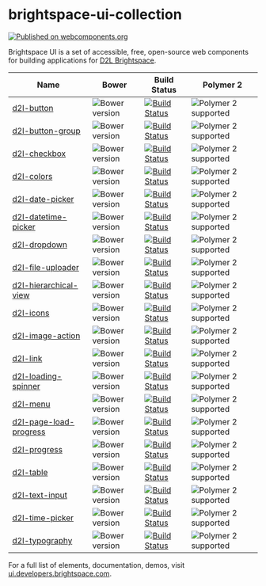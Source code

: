# brightspace-ui-collection
[![Published on webcomponents.org](https://img.shields.io/badge/webcomponents.org-published-blue.svg)](https://www.webcomponents.org/author/BrightspaceUI)

Brightspace UI is a set of accessible, free, open-source web components for building applications for [D2L Brightspace](https://www.d2l.com/).

| Name | Bower | Build Status | Polymer 2 |
|------|-------|--------------|-----------|
| [d2l-button](https://github.com/BrightspaceUI/button) | ![Bower version](https://badge.fury.io/bo/d2l-button.svg) | [![Build Status](https://travis-ci.org/BrightspaceUI/button.svg?branch=master)](https://travis-ci.org/BrightspaceUI/button) | ![Polymer 2 supported](https://img.shields.io/badge/Polymer2-supported-blue.svg) |
| [d2l-button-group](https://github.com/BrightspaceUI/button-group) | ![Bower version](https://badge.fury.io/bo/d2l-button-group.svg) | [![Build Status](https://travis-ci.org/BrightspaceUI/button-group.svg?branch=master)](https://travis-ci.org/BrightspaceUI/button-group) | ![Polymer 2 supported](https://img.shields.io/badge/Polymer2-supported-red.svg) |
| [d2l-checkbox](https://github.com/BrightspaceUI/checkbox) | ![Bower version](https://badge.fury.io/bo/d2l-checkbox.svg) | [![Build Status](https://travis-ci.org/BrightspaceUI/checkbox.svg?branch=master)](https://travis-ci.org/BrightspaceUI/checkbox) | ![Polymer 2 supported](https://img.shields.io/badge/Polymer2-supported-blue.svg) |
| [d2l-colors](https://github.com/BrightspaceUI/colors) | ![Bower version](https://badge.fury.io/bo/d2l-colors.svg) | [![Build Status](https://travis-ci.org/BrightspaceUI/colors.svg?branch=master)](https://travis-ci.org/BrightspaceUI/colors) | ![Polymer 2 supported](https://img.shields.io/badge/Polymer2-supported-blue.svg) |
| [d2l-date-picker](https://github.com/BrightspaceUI/date-picker) | ![Bower version](https://badge.fury.io/bo/d2l-date-picker.svg) | [![Build Status](https://travis-ci.org/BrightspaceUI/date-picker.svg?branch=master)](https://travis-ci.org/BrightspaceUI/date-picker) | ![Polymer 2 supported](https://img.shields.io/badge/Polymer2-supported-red.svg) |
| [d2l-datetime-picker](https://github.com/BrightspaceUI/datetime-picker) | ![Bower version](https://badge.fury.io/bo/d2l-datetime-picker.svg) | [![Build Status](https://travis-ci.org/BrightspaceUI/datetime-picker.svg?branch=master)](https://travis-ci.org/BrightspaceUI/datetime-picker) | ![Polymer 2 supported](https://img.shields.io/badge/Polymer2-supported-red.svg) |
| [d2l-dropdown](https://github.com/BrightspaceUI/dropdown) | ![Bower version](https://badge.fury.io/bo/d2l-dropdown.svg) | [![Build Status](https://travis-ci.org/BrightspaceUI/dropdown.svg?branch=master)](https://travis-ci.org/BrightspaceUI/dropdown) | ![Polymer 2 supported](https://img.shields.io/badge/Polymer2-supported-blue.svg) |
| [d2l-file-uploader](https://github.com/BrightspaceUI/file-uploader) | ![Bower version](https://badge.fury.io/bo/d2l-file-uploader.svg) | [![Build Status](https://travis-ci.org/BrightspaceUI/file-uploader.svg?branch=master)](https://travis-ci.org/BrightspaceUI/file-uploader) | ![Polymer 2 supported](https://img.shields.io/badge/Polymer2-supported-blue.svg) |
| [d2l-hierarchical-view](https://github.com/BrightspaceUI/hierarchical-view) | ![Bower version](https://badge.fury.io/bo/d2l-hierarchical-view.svg) | [![Build Status](https://travis-ci.org/BrightspaceUI/hierarchical-view.svg?branch=master)](https://travis-ci.org/BrightspaceUI/hierarchical-view) | ![Polymer 2 supported](https://img.shields.io/badge/Polymer2-supported-blue.svg) |
| [d2l-icons](https://github.com/BrightspaceUI/icons) | ![Bower version](https://badge.fury.io/bo/d2l-icons.svg) | [![Build Status](https://travis-ci.org/BrightspaceUI/icons.svg?branch=master)](https://travis-ci.org/BrightspaceUI/icons) | ![Polymer 2 supported](https://img.shields.io/badge/Polymer2-supported-blue.svg) |
| [d2l-image-action](https://github.com/BrightspaceUI/image-action) | ![Bower version](https://badge.fury.io/bo/d2l-image-action.svg) | [![Build Status](https://travis-ci.org/BrightspaceUI/image-action.svg?branch=master)](https://travis-ci.org/BrightspaceUI/image-action) | ![Polymer 2 supported](https://img.shields.io/badge/Polymer2-supported-blue.svg) |
| [d2l-link](https://github.com/BrightspaceUI/link) | ![Bower version](https://badge.fury.io/bo/d2l-link.svg) | [![Build Status](https://travis-ci.org/BrightspaceUI/link.svg?branch=master)](https://travis-ci.org/BrightspaceUI/link) | ![Polymer 2 supported](https://img.shields.io/badge/Polymer2-supported-blue.svg) |
| [d2l-loading-spinner](https://github.com/BrightspaceUI/loading-spinner) | ![Bower version](https://badge.fury.io/bo/d2l-loading-spinner.svg) | [![Build Status](https://travis-ci.org/BrightspaceUI/loading-spinner.svg?branch=master)](https://travis-ci.org/BrightspaceUI/loading-spinner) | ![Polymer 2 supported](https://img.shields.io/badge/Polymer2-supported-blue.svg) |
| [d2l-menu](https://github.com/BrightspaceUI/menu) | ![Bower version](https://badge.fury.io/bo/d2l-menu.svg) | [![Build Status](https://travis-ci.org/BrightspaceUI/menu.svg?branch=master)](https://travis-ci.org/BrightspaceUI/menu) | ![Polymer 2 supported](https://img.shields.io/badge/Polymer2-supported-blue.svg) |
| [d2l-page-load-progress](https://github.com/BrightspaceUI/page-load-progress) | ![Bower version](https://badge.fury.io/bo/d2l-page-load-progress.svg) | [![Build Status](https://travis-ci.org/BrightspaceUI/page-load-progress.svg?branch=master)](https://travis-ci.org/BrightspaceUI/page-load-progress) | ![Polymer 2 supported](https://img.shields.io/badge/Polymer2-supported-blue.svg) |
| [d2l-progress](https://github.com/BrightspaceUI/progress) | ![Bower version](https://badge.fury.io/bo/d2l-progress.svg) | [![Build Status](https://travis-ci.org/BrightspaceUI/progress.svg?branch=master)](https://travis-ci.org/BrightspaceUI/progress) | ![Polymer 2 supported](https://img.shields.io/badge/Polymer2-supported-blue.svg) |
| [d2l-table](https://github.com/BrightspaceUI/table) | ![Bower version](https://badge.fury.io/bo/d2l-table.svg) | [![Build Status](https://travis-ci.org/BrightspaceUI/table.svg?branch=master)](https://travis-ci.org/BrightspaceUI/table) | ![Polymer 2 supported](https://img.shields.io/badge/Polymer2-supported-red.svg) |
| [d2l-text-input](https://github.com/BrightspaceUI/text-input) | ![Bower version](https://badge.fury.io/bo/d2l-text-input.svg) | [![Build Status](https://travis-ci.org/BrightspaceUI/text-input.svg?branch=master)](https://travis-ci.org/BrightspaceUI/text-input) | ![Polymer 2 supported](https://img.shields.io/badge/Polymer2-supported-blue.svg) |
| [d2l-time-picker](https://github.com/BrightspaceUI/time-picker) | ![Bower version](https://badge.fury.io/bo/d2l-time-picker.svg) | [![Build Status](https://travis-ci.org/BrightspaceUI/time-picker.svg?branch=master)](https://travis-ci.org/BrightspaceUI/time-picker) | ![Polymer 2 supported](https://img.shields.io/badge/Polymer2-supported-red.svg) |
| [d2l-typography](https://github.com/BrightspaceUI/typography) | ![Bower version](https://badge.fury.io/bo/d2l-typography.svg) | [![Build Status](https://travis-ci.org/BrightspaceUI/typography.svg?branch=master)](https://travis-ci.org/BrightspaceUI/typography) | ![Polymer 2 supported](https://img.shields.io/badge/Polymer2-supported-blue.svg) |

For a full list of elements, documentation, demos, visit [ui.developers.brightspace.com](http://ui.developers.brightspace.com).
